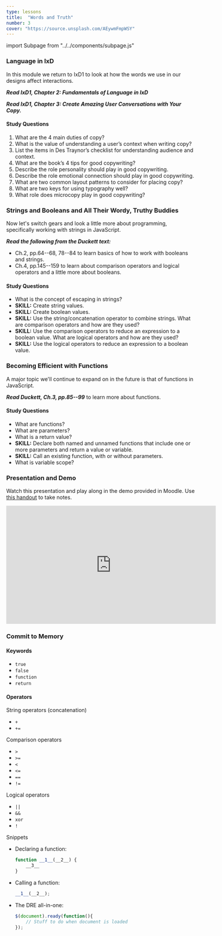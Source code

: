 ```yaml
---
type: lessons
title:  "Words and Truth"
number: 3
cover: "https://source.unsplash.com/AEywmFmpWSY"
---
```

import Subpage from "../../components/subpage.js"

<Subpage slug="language-in-ixd">

### Language in IxD

In this module we return to IxD1 to look at how the words we use in our designs affect interactions.

***Read IxD1, Chapter 2: Fundamentals of Language in IxD***

***Read IxD1, Chapter 3: Create Amazing User Conversations with Your Copy.***

#### Study Questions

1. What are the 4 main duties of copy?
2. What is the value of understanding a user’s context when writing copy?
3. List the items in Des Traynor’s checklist for understanding audience and context.
1. What are the book’s 4 tips for good copywriting?
2. Describe the role personality should play in good copywriting.
3. Describe the role emotional connection should play in good copywriting.
4. What are two common layout patterns to consider for placing copy?
5. What are two keys for using typography well?
6. What role does microcopy play in good copywriting?

</Subpage>
<Subpage slug="strings-and-booleans">

### Strings and Booleans and All Their Wordy, Truthy Buddies

Now let's switch gears and look a little more about programming, specifically working with strings in JavaScript.

***Read the following from the Duckett text:***

* Ch.2, pp.64--68, 78--84 to learn basics of how to work with booleans and strings.
* Ch.4, pp.145--159 to learn about comparison operators and logical operators and a little more about booleans.

#### Study Questions

* What is the concept of escaping in strings?
* **SKILL:** Create string values.
* **SKILL:** Create boolean values.
* **SKILL:** Use the string/concatenation operator to combine strings.
What are comparison operators and how are they used?
* **SKILL:** Use the comparison operators to reduce an expression to a boolean value.
What are logical operators and how are they used?
* **SKILL:** Use the logical operators to reduce an expression to a boolean value.

</Subpage>
<Subpage slug="becoming-efficient-with-functions">

### Becoming Efficient with Functions

A major topic we'll continue to expand on in the future is that of functions in JavaScript.

***Read Duckett, Ch.3, pp.85--99*** to learn more about functions.

#### Study Questions

* What are functions?
* What are parameters?
* What is a return value?
* **SKILL:** Declare both named and unnamed functions that include one or more parameters and return a value or variable.
* **SKILL:** Call an existing function, with or without parameters.
* What is variable scope?

</Subpage>
<Subpage slug="presentation-and-demo">

### Presentation and Demo

Watch this presentation and play along in the demo provided in Moodle. Use [this handout](/docs/vcd-3650-lesson-3.pdf) to take notes.

<iframe width="560" height="315" src="https://www.youtube.com/embed/Ah3nN_FnPg8" frameborder="0" allowfullscreen></iframe>

</Subpage>
<Subpage slug="commit-to-memory">

### Commit to Memory

#### Keywords

* `true`
* `false`
* `function`
* `return`

#### Operators

String operators (concatenation)
* `+`
* `+=`

Comparison operators

* `>`
* `>=`
* `<`
* `<=`
* `==`
* `!=`

Logical operators

* `||`
* `&&`
* `xor`
* `!`

Snippets

* Declaring a function:

    ```js
    function __1__(__2__) {
        __3__
    }
    ```

* Calling a function:

    ```js
    __1__(__2__);
    ```

* The DRE all-in-one:

    ```js
    $(document).ready(function(){
        // Stuff to do when document is loaded
    });
    ```

</Subpage>

